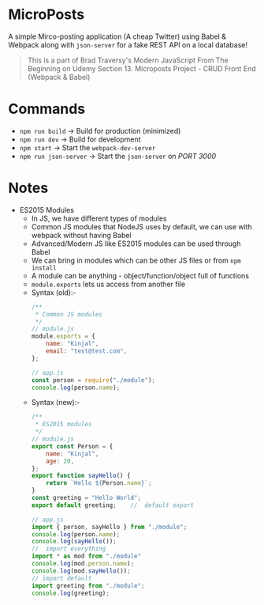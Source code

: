 # MicroPosts
A simple Mirco-posting application (A cheap Twitter) using Babel & Webpack along with `json-server` for a fake REST API on a local database!

> This is a part of Brad Traversy's Modern JavaScript From The Beginning on Udemy Section 13. Microposts Project - CRUD Front End (Webpack & Babel)

# Commands
- `npm run build` → Build for production (minimized)
- `npm run dev` → Build for development
- `npm start` → Start the `webpack-dev-server`
- `npm run json-server` → Start the `json-server` on *PORT 3000*

# Notes
- ES2015 Modules
    - In JS, we have different types of modules
    - Common JS modules that NodeJS uses by default, we can use with webpack without having Babel
    - Advanced/Modern JS like ES2015 modules can be used through Babel
    - We can bring in modules which can be other JS files or from `npm install`
    - A module can be anything - object/function/object full of functions
    - `module.exports` lets us access from another file
    - Syntax (old):-
        ```js
        /**
         * Common JS modules
         */
        // module.js
        module.exports = {
            name: "Kinjal",
            email: "test@test.com",
        };

        // app.js
        const person = require("./module");
        console.log(person.name);
        ```
    - Syntax (new):-
        ```js
        /**
         * ES2015 modules
         */
        // module.js
        export const Person = {
            name: "Kinjal",
            age: 20,
        };
        export function sayHello() {
            return `Hello ${Person.name}`;
        }
        const greeting = "Hello World";
        export default greeting;    //  default export

        // app.js
        import { person, sayHello } from "./module";
        console.log(person.name);
        console.log(sayHello());
        //  import everything
        import * as mod from "./module"  
        console.log(mod.person.name);
        console.log(mod.sayHello());
        // import default
        import greeting from "./module";
        console.log(greeting);
        ```